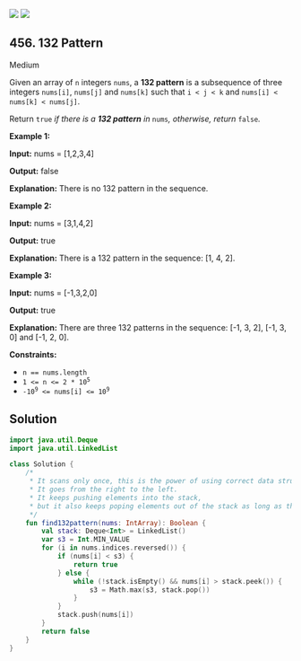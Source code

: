 [![](https://img.shields.io/github/stars/javadev/LeetCode-in-Kotlin?label=Stars&style=flat-square)](https://github.com/javadev/LeetCode-in-Kotlin)
[![](https://img.shields.io/github/forks/javadev/LeetCode-in-Kotlin?label=Fork%20me%20on%20GitHub%20&style=flat-square)](https://github.com/javadev/LeetCode-in-Kotlin/fork)

## 456\. 132 Pattern

Medium

Given an array of `n` integers `nums`, a **132 pattern** is a subsequence of three integers `nums[i]`, `nums[j]` and `nums[k]` such that `i < j < k` and `nums[i] < nums[k] < nums[j]`.

Return `true` _if there is a **132 pattern** in_ `nums`_, otherwise, return_ `false`_._

**Example 1:**

**Input:** nums = [1,2,3,4]

**Output:** false

**Explanation:** There is no 132 pattern in the sequence.

**Example 2:**

**Input:** nums = [3,1,4,2]

**Output:** true

**Explanation:** There is a 132 pattern in the sequence: [1, 4, 2].

**Example 3:**

**Input:** nums = [-1,3,2,0]

**Output:** true

**Explanation:** There are three 132 patterns in the sequence: [-1, 3, 2], [-1, 3, 0] and [-1, 2, 0].

**Constraints:**

*   `n == nums.length`
*   <code>1 <= n <= 2 * 10<sup>5</sup></code>
*   <code>-10<sup>9</sup> <= nums[i] <= 10<sup>9</sup></code>

## Solution

```kotlin
import java.util.Deque
import java.util.LinkedList

class Solution {
    /*
     * It scans only once, this is the power of using correct data structure.
     * It goes from the right to the left.
     * It keeps pushing elements into the stack,
     * but it also keeps poping elements out of the stack as long as the current element is bigger than this number.
     */
    fun find132pattern(nums: IntArray): Boolean {
        val stack: Deque<Int> = LinkedList()
        var s3 = Int.MIN_VALUE
        for (i in nums.indices.reversed()) {
            if (nums[i] < s3) {
                return true
            } else {
                while (!stack.isEmpty() && nums[i] > stack.peek()) {
                    s3 = Math.max(s3, stack.pop())
                }
            }
            stack.push(nums[i])
        }
        return false
    }
}
```